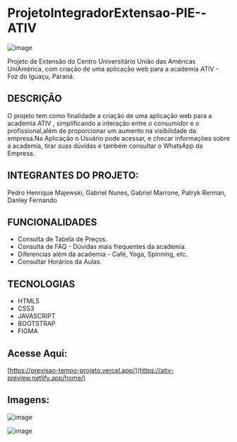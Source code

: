 # ProjetoIntegradorExtensao-PIE--ATIV

![image](https://github.com/user-attachments/assets/7111f23b-9afb-4924-846f-275bc0690f53)


Projeto de Extensão do Centro Universitário União das Américas UniAmérica, com criação de uma aplicação web para a academia ATIV - Foz do Iguaçu, Paraná.

## DESCRIÇÃO

O projeto tem como finalidade a criação de uma aplicação web para a academia ATIV , simplificando a interação entre o consumidor e o profissional,além de proporcionar um aumento na visibilidade da empresa.Na Aplicação o Usuário pode acessar, e checar informações sobre a academia, tirar suas dúvidas e também consultar o WhatsApp da Empresa.

## INTEGRANTES DO PROJETO:

 Pedro Henrique Majewski, Gabriel Nunes, Gabriel Marrone, Patryk Rennan, Danley Fernando

## FUNCIONALIDADES

- Consulta de Tabela de Preços.
- Consulta de FAQ - Dúvidas mais frequentes da academia.
- Diferencias além da academia - Café, Yoga, Spinning, etc.
- Consultar Horários da Aulas.

## TECNOLOGIAS

- HTML5
- CSS3
- JAVASCRIPT
- BOOTSTRAP
- FIGMA

## Acesse Aqui:

[https://previsao-tempo-projeto.vercel.app/](https://ativ-preview.netlify.app/home/)

## Imagens:

![image](https://github.com/user-attachments/assets/966fb692-1023-4df9-9caa-2ab98aeb1479)

![image](https://github.com/user-attachments/assets/384edbba-eaa9-431b-a069-e35aa8280e8f)

